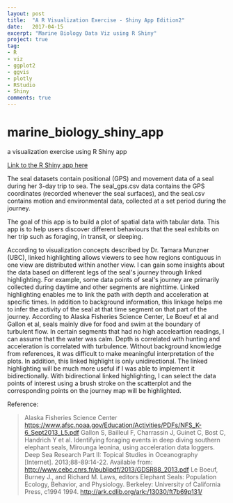 ```yaml
---
layout: post
title:  "A R Visualization Exercise - Shiny App Edition2"
date:   2017-04-15
excerpt: "Marine Biology Data Viz using R Shiny"
project: true
tag:
- R
- viz
- ggplot2
- ggvis
- plotly
- RStudio
- Shiny
comments: true
---
```


# marine_biology_shiny_app
a visualization exercise using R Shiny app

[Link to the R Shiny app here](https://peter0083.shinyapps.io/sealpath/)

The seal datasets contain positional (GPS) and movement data of a seal during her 3-day trip to sea. The seal_gps.csv data contains the GPS coordinates (recorded whenever the seal surfaces), and the seal.csv contains motion and environmental data, collected at a set period during the journey.

The goal of this app is to build a plot of spatial data with tabular data. This app is to help users discover different behaviours that the seal exhibits on her trip such as foraging, in transit, or sleeping. 

According to visualization concepts described by Dr. Tamara Munzner (UBC), linked highlighting allows viewers to see how regions contiguous in one view are distributed within another view. I can gain some insights about the data based on different legs of the seal's journey through linked highlighting. For example, some data points of seal's journey are primarily collected during daytime and other segments are nighttime. Linked highlighting enables me to link the path with depth and acceleration at specific times. In addition to background information, this linkage helps me to infer the activity of the seal at that time segment on that part of the journey. According to Alaska Fisheries Science Center, Le Boeuf et al and Gallon et al, seals mainly dive for food and swim at the boundary of turbulent flow. In certain segments that had no high acceleartion readings, I can assume that the water was calm. Depth is correlated with hunting and acceleration is correlated with turbulence. Without background knowledge from references, it was difficult to make meaningful interpretation of the plots. In addition, this linked highlight is only unidirectional. The linked highlighting will be much more useful if I was able to implement it bidirectionally. With bidirectional linked highlighting, I can select the data points of interest using a brush stroke on the scatterplot and the corresponding points on the journey map will be highlighted.



Reference:

> Alaska Fisheries Science Center https://www.afsc.noaa.gov/Education/Activities/PDFs/NFS_K-6_Sept2013_L5.pdf
> Gallon S, Bailleul F, Charrassin J, Guinet C, Bost C, Handrich Y et al. Identifying foraging events in deep diving southern elephant seals, Mirounga leonina, using acceleration data loggers. Deep Sea Research Part II: Topical Studies in Oceanography [Internet]. 2013;88-89:14-22. Available from: http://www.cebc.cnrs.fr/publipdf/2013/GDSR88_2013.pdf
> Le Boeuf, Burney J., and Richard M. Laws, editors Elephant Seals: Population Ecology, Behavior, and Physiology. Berkeley: University of California Press, c1994 1994. http://ark.cdlib.org/ark:/13030/ft7b69p131/

    

